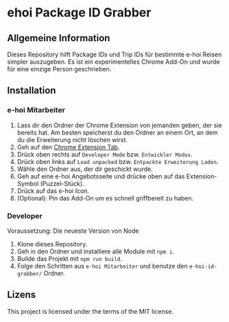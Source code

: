 # ehoi Package ID Grabber

## Allgemeine Information

Dieses Repository hilft Package IDs und Trip IDs für bestimmte e-hoi Reisen simpler auszugeben. Es ist ein experimentelles Chrome Add-On und wurde für eine einzige Person geschrieben.

## Installation

### e-hoi Mitarbeiter

1. Lass dir den Ordner der Chrome Extension von jemanden geben, der sie bereits hat. Am besten speicherst du den Ordner an einem Ort, an dem du die Erweiterung nicht löschen wirst.
2. Geh auf den [Chrome Extension Tab](chrome://extensions/).
3. Drück oben rechts auf `Developer Mode` bzw. `Entwickler Modus`.
4. Drück oben links auf `Load unpacked` bzw. `Entpackte Erweiterung Laden`.
5. Wähle den Ordner aus, der dir geschickt wurde.
6. Geh auf eine e-hoi Angebotsseite und drücke oben auf das Extension-Symbol (Puzzel-Stück).
7. Drück auf das e-hoi Icon.
8. (Optional): Pin das Add-On um es schnell griffbereit zu haben.

### Developer

Voraussetzung: Die neueste Version von Node

1. Klone dieses Repository.
2. Geh in den Ordner und installiere alle Module mit `npm i`.
3. Builde das Projekt mit `npm run build`.
4. Folge den Schritten aus `e-hoi Mitarbeiter` und benutze den `e-hoi-id-grabber/` Ordner.

## Lizens

This project is licensed under the terms of the MIT license.

